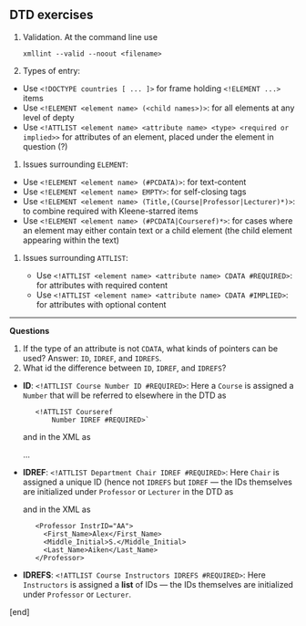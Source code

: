## DTD exercises

 1. Validation. At the command line use
 
        xmllint --valid --noout <filename>

 1. Types of entry:

  * Use `<!DOCTYPE countries [ ... ]>` for frame holding `<!ELEMENT ...>` items
  * Use `<!ELEMENT <element name> (<child names>)>`: for all elements at any level of depty
  * Use `<!ATTLIST <element name> <attribute name> <type> <required or implied>>` for attributes of an element, placed under the element in question (?)

 1. Issues surrounding `ELEMENT`:

  * Use `<!ELEMENT <element name> (#PCDATA)>`: for text-content
  * Use `<!ELEMENT <element name> EMPTY>`: for self-closing tags
  * Use `<!ELEMENT <element name> (Title,(Course|Professor|Lecturer)*)>`: to combine required with Kleene-starred items
  * Use `<!ELEMENT <element name> (#PCDATA|Courseref)*>`: for cases where an element may either contain text or a child element (the child element appearing within the text)

 1. Issues surrounding `ATTLIST`:

     * Use `<!ATTLIST <element name> <attribute name> CDATA #REQUIRED>`: for attributes with required content
     * Use `<!ATTLIST <element name> <attribute name> CDATA #IMPLIED>`: for attributes with optional content

----

**Questions**

 1. If the type of an attribute is not `CDATA`, what kinds of pointers can be used? Answer: `ID`, `IDREF`, and `IDREFS`.
 1. What id the difference between `ID`, `IDREF`, and `IDREFS`?

   * **ID**: `<!ATTLIST Course Number ID #REQUIRED>`: Here a `Course` is assigned a `Number` that will be referred to elsewhere in the DTD as 

        <!ELEMENT Courseref EMPTY>
            <!ATTLIST Courseref 
                Number IDREF #REQUIRED>`

      and in the XML as
      
        <Course Number="CS221" Prerequisites="CS107" Instructors="AN ST" Enrollment="180">
            ... 
        </Course>

   * **IDREF**: `<!ATTLIST Department Chair IDREF #REQUIRED>`: Here `Chair` is assigned a unique ID (hence not `IDREFS` but `IDREF` — the IDs themselves are initialized under `Professor` or `Lecturer` in the DTD as
   
        <!ELEMENT Professor (First_Name,Middle_Initial?,Last_Name)> <!ATTLIST Professor InstrID ID #REQUIRED>

      and in the XML as 

            <Professor InstrID="AA">
              <First_Name>Alex</First_Name>
              <Middle_Initial>S.</Middle_Initial>
              <Last_Name>Aiken</Last_Name>
            </Professor>

   * **IDREFS**: `<!ATTLIST Course Instructors IDREFS #REQUIRED>`: Here `Instructors` is assigned a **list** of IDs — the IDs themselves are initialized under `Professor` or `Lecturer`.

[end]